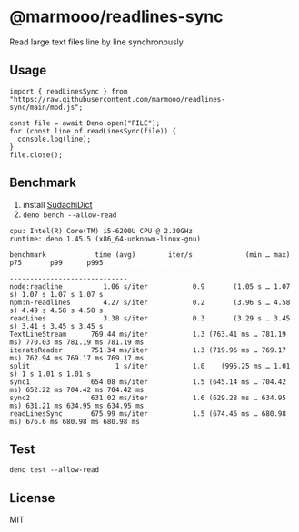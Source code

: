 # @marmooo/readlines-sync

Read large text files line by line synchronously.

## Usage

```
import { readLinesSync } from "https://raw.githubusercontent.com/marmooo/readlines-sync/main/mod.js";

const file = await Deno.open("FILE");
for (const line of readLinesSync(file)) {
  console.log(line);
}
file.close();
```

## Benchmark

1. install [SudachiDict](https://github.com/WorksApplications/SudachiDict)
2. `deno bench --allow-read`

```
cpu: Intel(R) Core(TM) i5-6200U CPU @ 2.30GHz
runtime: deno 1.45.5 (x86_64-unknown-linux-gnu)

benchmark            time (avg)        iter/s             (min … max)       p75       p99      p995
--------------------------------------------------------------------- -----------------------------
node:readline          1.06 s/iter           0.9       (1.05 s … 1.07 s) 1.07 s 1.07 s 1.07 s
npm:n-readlines        4.27 s/iter           0.2       (3.96 s … 4.58 s) 4.49 s 4.58 s 4.58 s
readLines              3.38 s/iter           0.3       (3.29 s … 3.45 s) 3.41 s 3.45 s 3.45 s
TextLineStream      769.44 ms/iter           1.3 (763.41 ms … 781.19 ms) 770.03 ms 781.19 ms 781.19 ms
iterateReader       751.34 ms/iter           1.3 (719.96 ms … 769.17 ms) 762.94 ms 769.17 ms 769.17 ms
split                     1 s/iter           1.0    (995.25 ms … 1.01 s) 1 s 1.01 s 1.01 s
sync1               654.08 ms/iter           1.5 (645.14 ms … 704.42 ms) 652.22 ms 704.42 ms 704.42 ms
sync2               631.02 ms/iter           1.6 (629.28 ms … 634.95 ms) 631.21 ms 634.95 ms 634.95 ms
readLinesSync       675.99 ms/iter           1.5 (674.46 ms … 680.98 ms) 676.6 ms 680.98 ms 680.98 ms
```

## Test

`deno test --allow-read`

## License

MIT
